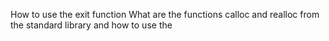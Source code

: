 How to use the exit function
What are the functions calloc and realloc from the standard library and how to use the
